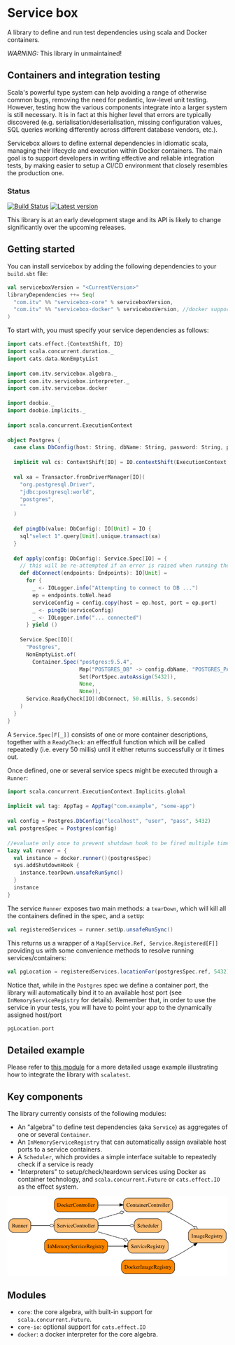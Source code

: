 # Service box

A library to define and run test dependencies using scala and Docker containers.

_WARNING:_ This library in unmaintained!

## Containers and integration testing

Scala's powerful type system can help avoiding a range of otherwise common bugs, 
removing the need for pedantic, low-level unit testing. However, testing 
how the various components integrate into a larger system is still necessary. It is in fact at this higher level that errors are 
typically discovered (e.g. serialisation/deserialisation, missing configuration values, SQL queries working differently 
across different database vendors, etc.).

Servicebox allows to define external dependencies in idiomatic scala, managing their lifecycle and execution within 
Docker containers. The main goal is to support developers in writing effective and reliable integration tests, by making
easier to setup a CI/CD environment that closely resembles the production one.

### Status

[![Build Status](https://travis-ci.org/ITV/servicebox.svg?branch=master)](https://travis-ci.org/ITV/servicebox)
[![Latest version](https://index.scala-lang.org/itv/servicebox/servicebox-core/latest.svg?color=orange&v=1)](https://index.scala-lang.org/itv/servicebox/servicebox-core)

This library is at an early development stage and its API is likely to change significantly over the upcoming releases.

## Getting started

You can install servicebox by adding the following dependencies to your `build.sbt` file:

```scala
val serviceboxVersion = "<CurrentVersion>"
libraryDependencies ++= Seq(
  "com.itv" %% "servicebox-core" % serviceboxVersion,
  "com.itv" %% "servicebox-docker" % serviceboxVersion, //docker support
)
```

To start with, you must specify your service dependencies as follows:

```scala
import cats.effect.{ContextShift, IO}
import scala.concurrent.duration._
import cats.data.NonEmptyList

import com.itv.servicebox.algebra._
import com.itv.servicebox.interpreter._
import com.itv.servicebox.docker

import doobie._
import doobie.implicits._

import scala.concurrent.ExecutionContext

object Postgres {
  case class DbConfig(host: String, dbName: String, password: String, port: Int)

  implicit val cs: ContextShift[IO] = IO.contextShift(ExecutionContext.global)
  
  val xa = Transactor.fromDriverManager[IO](
    "org.postgresql.Driver", 
    "jdbc:postgresql:world",
    "postgres",
    "" 
  )
  
  def pingDb(value: DbConfig): IO[Unit] = IO {
    sql"select 1".query[Unit].unique.transact(xa)
  } 

  def apply(config: DbConfig): Service.Spec[IO] = {
    // this will be re-attempted if an error is raised when running the query
    def dbConnect(endpoints: Endpoints): IO[Unit] =
      for {
        _ <- IOLogger.info("Attempting to connect to DB ...")
        ep = endpoints.toNel.head
        serviceConfig = config.copy(host = ep.host, port = ep.port)
        _ <- pingDb(serviceConfig)
        _ <- IOLogger.info("... connected")
      } yield ()

    Service.Spec[IO](
      "Postgres",
      NonEmptyList.of(
        Container.Spec("postgres:9.5.4",
                       Map("POSTGRES_DB" -> config.dbName, "POSTGRES_PASSWORD" -> config.password),
                       Set(PortSpec.autoAssign(5432)),
                       None,
                       None)),
      Service.ReadyCheck[IO](dbConnect, 50.millis, 5.seconds)
    )
  }
}
```

A `Service.Spec[F[_]]` consists of one or more container descriptions, together with a `ReadyCheck`: an effectfull function
which will be called repeatedly (i.e. every 50 millis) until it either returns successfully or it times out.

Once defined, one or several service specs might be executed through a `Runner`:

```scala
import scala.concurrent.ExecutionContext.Implicits.global

implicit val tag: AppTag = AppTag("com.example", "some-app")

val config = Postgres.DbConfig("localhost", "user", "pass", 5432)
val postgresSpec = Postgres(config)

//evaluate only once to prevent shutdown hook to be fired multiple times
lazy val runner = {
  val instance = docker.runner()(postgresSpec)
  sys.addShutdownHook {
    instance.tearDown.unsafeRunSync()
  }
  instance
}
```

The service `Runner` exposes two main methods: a `tearDown`, which will kill all the containers
defined in the spec, and a `setUp`:

```scala
val registeredServices = runner.setUp.unsafeRunSync()
```

This returns us a wrapper of a `Map[Service.Ref, Service.Registered[F]]`
providing us with some convenience methods to resolve running services/containers:

```scala
val pgLocation = registeredServices.locationFor(postgresSpec.ref, 5432).unsafeRunSync()
```

Notice that, while in the `Postgres` spec we define a container port, the library will automatically bind it to
an available host port (see `InMemoryServiceRegistry` for details). Remember that, in order to use the service
in your tests, you will have to point your app to the dynamically assigned host/port

```scala
pgLocation.port
```

## Detailed example

Please refer to [this module](example) for a more detailed usage example illustrating how to integrate the library
with `scalatest`.

## Key components

The library currently consists of the following modules:

- An "algebra" to define test dependencies (aka `Service`) as aggregates of one or several `Container`.
- An `InMemoryServiceRegistry` that can automatically assign available host ports to a service containers.
- A `Scheduler`, which provides a simple interface suitable to repeatedly check if a service is ready
- "Interpreters" to setup/check/teardown services using Docker as container technology, and `scala.concurrent.Future` or `cats.effect.IO`
as the effect system.

![Component diagram](docs/modules.png)

## Modules

- `core`: the core algebra, with built-in support for `scala.concurrent.Future`.
- `core-io`: optional support for `cats.effect.IO`
- `docker`: a docker interpreter for the core algebra.
